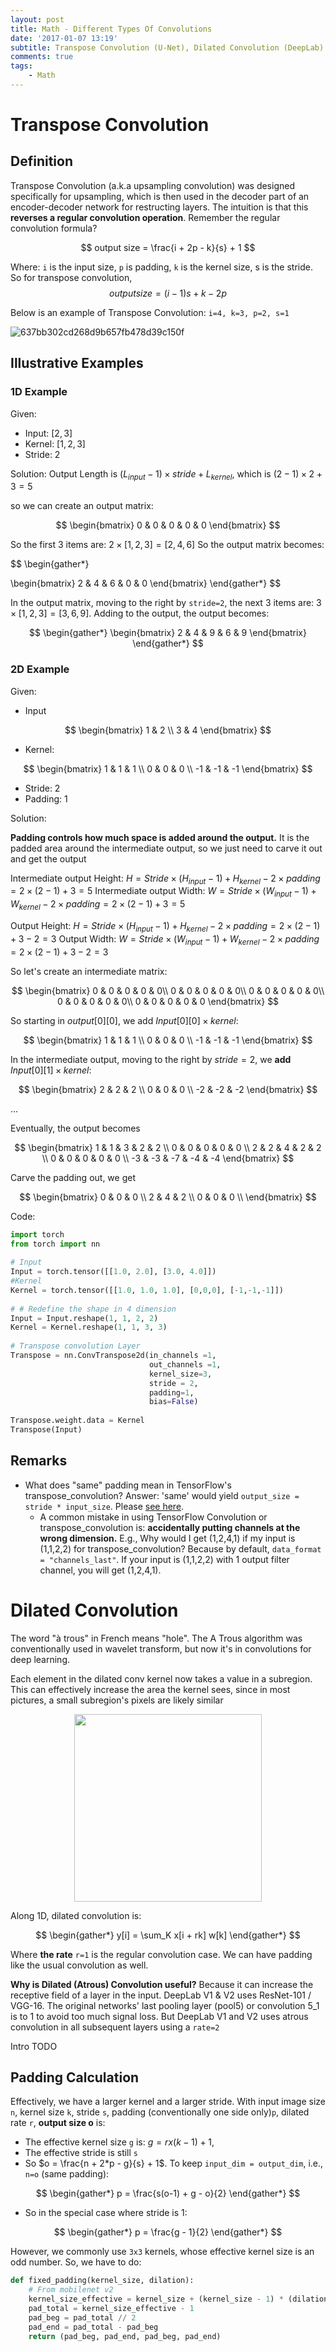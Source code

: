 ```yaml
---
layout: post
title: Math - Different Types Of Convolutions
date: '2017-01-07 13:19'
subtitle: Transpose Convolution (U-Net), Dilated Convolution (DeepLab)
comments: true
tags:
    - Math
---
```


# Transpose Convolution

## Definition

Transpose Convolution (a.k.a upsampling convolution) was designed specifically for upsampling, which is then used in the decoder part of an encoder-decoder network for restructing layers. The intuition is that this **reverses a regular convolution operation**. Remember the regular convolution formula?

$$
output size = \frac{i + 2p - k}{s} + 1
$$

Where: `i` is the input size, `p` is padding, `k` is the kernel size, s is the stride.  So for transpose convolution,
$$
output size = (i - 1)s + k - 2p
$$

Below is an example of Transpose Convolution: `i=4, k=3, p=2, s=1`

![637bb302cd268d9b657fb478d39c150f](https://github.com/user-attachments/assets/5dabf1f9-967b-45d3-8ded-57f1755807dd)


## Illustrative Examples

### 1D Example

Given:
- Input: $[2,3]$
- Kernel: $[1,2,3]$
- Stride: 2

Solution:
Output Length is $(L_{input} - 1) \times stride + L_{kernel}$, which is $(2-1) \times 2 + 3 = 5$

so we can create an output matrix:

$$
\begin{bmatrix}
0 & 0 & 0 & 0 & 0
\end{bmatrix}
$$

So the first 3 items are: $2 \times [1,2,3] = [2,4,6]$ So the output matrix becomes:

$$
\begin{gather*}

\begin{bmatrix}
2 & 4 & 6 & 0 & 0
\end{bmatrix}
\end{gather*}
$$

In the output matrix, moving to the right by `stride=2`, the next 3 items are: $3 \times [1,2,3] = [3,6,9]$. Adding to the output, the output becomes:

$$
\begin{gather*}
\begin{bmatrix}
2 & 4 & 9 & 6 & 9
\end{bmatrix}
\end{gather*}
$$

### 2D Example

Given:

- Input

$$
\begin{bmatrix}
1 & 2 \\
3 & 4
\end{bmatrix}
$$

- Kernel:

$$
\begin{bmatrix}
1 & 1 & 1 \\
0 & 0 & 0 \\
-1 & -1 & -1
\end{bmatrix}
$$

- Stride: 2
- Padding: 1

Solution:

**Padding controls how much space is added around the output.** It is the padded area around the intermediate output, so we just need to carve it out and get the output

Intermediate output Height: $H = Stride \times (H_{input}-1) + H_{kernel} - 2 \times padding = 2 \times (2-1) + 3 = 5$
Intermediate output Width: $W = Stride \times (W_{input}-1) + W_{kernel} - 2 \times padding = 2 \times (2-1) + 3 = 5$

Output Height: $H = Stride \times (H_{input}-1) + H_{kernel} - 2 \times padding = 2 \times (2-1) + 3 - 2 = 3$
Output Width: $W = Stride \times (W_{input}-1) + W_{kernel} - 2 \times padding = 2 \times (2-1) + 3 - 2 = 3$

So let's create an intermediate matrix:

$$
\begin{bmatrix}
0 & 0 & 0 & 0 & 0\\
0 & 0 & 0 & 0 & 0\\
0 & 0 & 0 & 0 & 0\\
0 & 0 & 0 & 0 & 0\\
0 & 0 & 0 & 0 & 0
\end{bmatrix}
$$

So starting in $output[0][0]$, we add $Input[0][0] \times kernel$:

$$
\begin{bmatrix}
1 & 1 & 1 \\
0 & 0 & 0 \\
-1 & -1 & -1
\end{bmatrix}
$$

In the intermediate output, moving to the right by $stride=2$, we **add** $Input[0][1] \times kernel$:

$$
\begin{bmatrix}
2 & 2 & 2 \\
0 & 0 & 0 \\
-2 & -2 & -2
\end{bmatrix}
$$

...

Eventually, the output becomes

$$
\begin{bmatrix}
1 & 1 & 3 & 2 & 2 \\
0 & 0 & 0 & 0 & 0 \\
2 & 2 & 4 & 2 & 2 \\
0 & 0 & 0 & 0 & 0 \\
-3 & -3 & -7 & -4 & -4
\end{bmatrix}
$$

Carve the padding out, we get

$$
\begin{bmatrix}
0 & 0 & 0 \\
2 & 4 & 2 \\
0 & 0 & 0 \\
\end{bmatrix}
$$

Code: 

```python
import torch
from torch import nn
 
# Input
Input = torch.tensor([[1.0, 2.0], [3.0, 4.0]])
#Kernel
Kernel = torch.tensor([[1.0, 1.0, 1.0], [0,0,0], [-1,-1,-1]])
 
# # Redefine the shape in 4 dimension
Input = Input.reshape(1, 1, 2, 2)
Kernel = Kernel.reshape(1, 1, 3, 3)
 
# Transpose convolution Layer
Transpose = nn.ConvTranspose2d(in_channels =1, 
                               out_channels =1,
                               kernel_size=3, 
                               stride = 2, 
                               padding=1, 
                               bias=False)
 
Transpose.weight.data = Kernel
Transpose(Input)
```

## Remarks

- What does "same" padding mean in TensorFlow's transpose_convolution? Answer: 'same' would yield `output_size = stride * input_size`. Please [see here](https://community.deeplearning.ai/t/week4-question-to-the-padding-of-conv2dtranspose/25331/3?u=ricoruotongjia).
    - A common mistake in using TensorFlow Convolution or transpose_convolution is: **accidentally putting channels at the wrong dimension.** E.g., Why would I get (1,2,4,1) if my input is (1,1,2,2) for transpose_convolution? Because by default, `data_format = "channels_last"`. If your input is (1,1,2,2) with 1 output filter channel, you will get (1,2,4,1).

# Dilated Convolution

The word "à trous" in French means "hole". The A Trous algorithm was conventionally used in wavelet transform, but now it's in convolutions for deep learning.

Each element in the dilated conv kernel now takes a value in a subregion. This can effectively increase the area the kernel sees, since in most pictures, a small subregion's pixels are likely similar

<div style="text-align: center;">
    <p align="center">
       <figure>
            <img src="https://github.com/user-attachments/assets/e14d5e18-6eb2-4cff-9d03-97ad9240988e" height="300" alt=""/>
       </figure>
    </p>
</div>

Along 1D, dilated convolution is:

$$
\begin{gather*}
y[i] = \sum_K x[i + rk] w[k]
\end{gather*}
$$

Where **the rate** `r=1` is the regular convolution case. We can have padding like the usual convolution as well.

**Why is Dilated (Atrous) Convolution useful?** Because it can increase the receptive field of a layer in the input. DeepLab V1 & V2 uses ResNet-101 / VGG-16. The original networks' last pooling layer (pool5) or convolution 5_1 is to 1 to avoid too much signal loss. But DeepLab V1 and V2 uses atrous convolution in all subsequent layers using a `rate=2`


Intro TODO

## Padding Calculation

Effectively, we have a larger kernel and a larger stride. With input image size `n`, kernel size `k`, stride `s`, padding (conventionally one side only)`p`, dilated rate `r`, **output size o** is:

- The effective kernel size `g` is: $g = r x (k - 1) + 1$,
- The effective stride is still `s`
- So $o = \frac{n + 2*p - g}{s} + 1$. To keep `input_dim = output_dim`, i.e., `n=o` (same padding):

$$
\begin{gather*}
p = \frac{s(o-1) + g - o}{2}
\end{gather*}
$$

- So in the special case where stride is 1: 

$$
\begin{gather*}
p = \frac{g - 1}{2}
\end{gather*}
$$

However, we commonly use `3x3` kernels, whose effective kernel size is an odd number. So, we have to do:

```python
def fixed_padding(kernel_size, dilation):
    # From mobilenet v2
    kernel_size_effective = kernel_size + (kernel_size - 1) * (dilation - 1)
    pad_total = kernel_size_effective - 1
    pad_beg = pad_total // 2
    pad_end = pad_total - pad_beg
    return (pad_beg, pad_end, pad_beg, pad_end)
```

